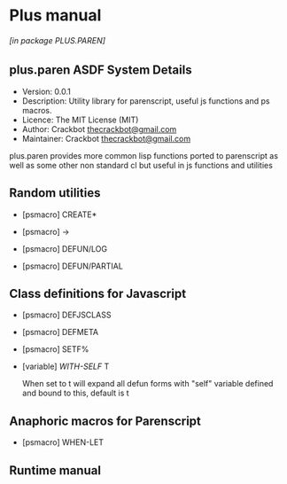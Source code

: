 # Plus manual

###### \[in package PLUS.PAREN\]
## plus.paren ASDF System Details

- Version: 0.0.1
- Description: Utility library for parenscript, useful js functions and ps macros.
- Licence: The MIT License (MIT)
- Author: Crackbot <thecrackbot@gmail.com>
- Maintainer: Crackbot <thecrackbot@gmail.com>

plus.paren provides more common lisp functions ported to parenscript as well as some other non standard cl but useful in js functions and utilities

## Random utilities

- [psmacro] CREATE* 

- [psmacro] -> 

- [psmacro] DEFUN/LOG 

- [psmacro] DEFUN/PARTIAL 

## Class definitions for Javascript

- [psmacro] DEFJSCLASS 

- [psmacro] DEFMETA 

- [psmacro] SETF% 

- [variable] *WITH-SELF* T

    When set to t will expand all defun forms with "self" variable
    defined and bound to this, default is t

## Anaphoric macros for Parenscript

- [psmacro] WHEN-LET 

## Runtime manual


